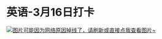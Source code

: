 # 英语-3月16日打卡

[![图片可能因为网络原因掉线了，请刷新或直接点我查看图片~](https://cdn.jsdelivr.net/gh/ylsislove/image-home/test/20210317202209.jpg)](https://cdn.jsdelivr.net/gh/ylsislove/image-home/test/20210317202209.jpg)
